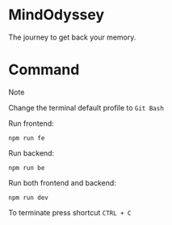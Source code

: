 
# MindOdyssey

The journey to get back your memory.

# Command

> [!NOTE]
> Change the terminal default profile to `Git Bash`

Run frontend:

```
npm run fe
```

Run backend:

```
npm run be
```

Run both frontend and backend:

```
npm run dev
```

To terminate press shortcut `CTRL + C`
